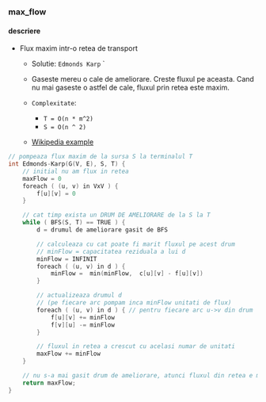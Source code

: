 ### max_flow

#### descriere
  * Flux maxim intr-o retea de transport
    * Solutie: `Edmonds Karp` 
`
    * Gaseste mereu o cale de ameliorare. Creste fluxul pe aceasta. Cand nu mai gaseste o astfel de cale, fluxul prin retea este maxim.

  	* `Complexitate`: 
  	  * `T = O(n * m^2)` 
  	  * `S = O(n ^ 2)`

  	* [Wikipedia example](https://en.wikipedia.org/wiki/Edmonds%E2%80%93Karp_algorithm#Example)


``` cpp
// pompeaza flux maxim de la sursa S la terminalul T
int Edmonds-Karp(G(V, E), S, T) {
	// initial nu am flux in retea
	maxFlow = 0
	foreach ( (u, v) in VxV ) {
		f[u][v] = 0
	}

	// cat timp exista un DRUM DE AMELIORARE de la S la T
	while ( BFS(S, T) == TRUE ) {
		d = drumul de ameliorare gasit de BFS

		// calculeaza cu cat poate fi marit fluxul pe acest drum
		// minFlow = capacitatea reziduala a lui d
		minFlow = INFINIT
		foreach ( (u, v) in d ) {
			minFlow =  min(minFlow,  c[u][v] - f[u][v])
		}

		// actualizeaza drumul d
		// (pe fiecare arc pompam inca minFlow unitati de flux)
		foreach ( (u, v) in d ) { // pentru fiecare arc u->v din drum
			f[u][v] += minFlow
			f[v][u] -= minFlow
		}

		// fluxul in retea a crescut cu acelasi numar de unitati
		maxFlow += minFlow
	}

	// nu s-a mai gasit drum de ameliorare, atunci fluxul din retea e maxim
	return maxFlow;
}
